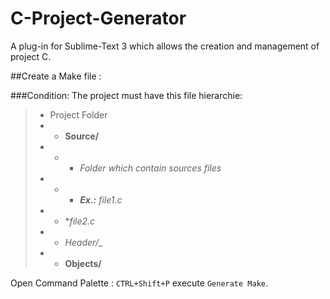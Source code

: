 C-Project-Generator
===================

A plug-in for Sublime-Text 3 which allows the creation and management of project C.

##Create a Make file :

###Condition:
The project must have this file hierarchie:

>* Project Folder
> * * __Source/__ 
> * * * _Folder which contain sources files_
> * * * ___Ex.:__ file1.c_
> * * *_file2.c_
> * * _Header/__
> * * __Objects/__


Open  Command Palette : `CTRL+Shift+P` execute `Generate Make`.

